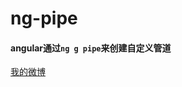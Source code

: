 # ng-pipe

#### angular通过`ng g pipe`来创建自定义管道

[我的微博](http://weibo.com/u/3826537889?refer_flag=1001030201_&is_all=1)

